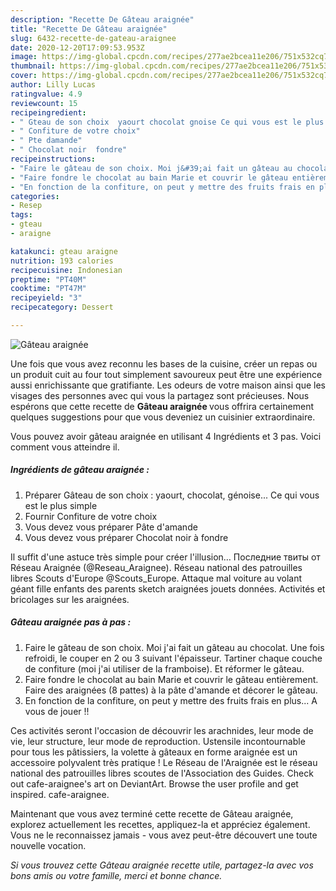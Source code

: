 ```yaml
---
description: "Recette De Gâteau araignée"
title: "Recette De Gâteau araignée"
slug: 6432-recette-de-gateau-araignee
date: 2020-12-20T17:09:53.953Z
image: https://img-global.cpcdn.com/recipes/277ae2bcea11e206/751x532cq70/gateau-araignee-photo-principale-de-la-recette.jpg
thumbnail: https://img-global.cpcdn.com/recipes/277ae2bcea11e206/751x532cq70/gateau-araignee-photo-principale-de-la-recette.jpg
cover: https://img-global.cpcdn.com/recipes/277ae2bcea11e206/751x532cq70/gateau-araignee-photo-principale-de-la-recette.jpg
author: Lilly Lucas
ratingvalue: 4.9
reviewcount: 15
recipeingredient:
- " Gteau de son choix  yaourt chocolat gnoise Ce qui vous est le plus simple"
- " Confiture de votre choix"
- " Pte damande"
- " Chocolat noir  fondre"
recipeinstructions:
- "Faire le gâteau de son choix. Moi j&#39;ai fait un gâteau au chocolat. Une fois refroidi, le couper en 2 ou 3 suivant l&#39;épaisseur. Tartiner chaque couche de confiture (moi j&#39;ai utiliser de la framboise). Et réformer le gâteau."
- "Faire fondre le chocolat au bain Marie et couvrir le gâteau entièrement. Faire des araignées (8 pattes) à la pâte d&#39;amande et décorer le gâteau."
- "En fonction de la confiture, on peut y mettre des fruits frais en plus... A vous de jouer !!"
categories:
- Resep
tags:
- gteau
- araigne

katakunci: gteau araigne 
nutrition: 193 calories
recipecuisine: Indonesian
preptime: "PT40M"
cooktime: "PT47M"
recipeyield: "3"
recipecategory: Dessert

---
```



![Gâteau araignée](https://img-global.cpcdn.com/recipes/277ae2bcea11e206/751x532cq70/gateau-araignee-photo-principale-de-la-recette.jpg)

Une fois que vous avez reconnu les bases de la cuisine, créer un repas ou un produit cuit au four tout simplement savoureux peut être une expérience aussi enrichissante que gratifiante. Les odeurs de votre maison ainsi que les visages des personnes avec qui vous la partagez sont précieuses. Nous espérons que cette recette de <strong> Gâteau araignée </strong> vous offrira certainement quelques suggestions pour que vous deveniez un cuisinier extraordinaire.

<!--inarticleads1-->

Vous pouvez avoir gâteau araignée en utilisant 4 Ingrédients et 3 pas. Voici comment vous atteindre il.

##### Ingrédients de gâteau araignée :

1. Préparer  Gâteau de son choix : yaourt, chocolat, génoise... Ce qui vous est le plus simple
1. Fournir  Confiture de votre choix
1. Vous devez vous préparer  Pâte d&#39;amande
1. Vous devez vous préparer  Chocolat noir à fondre


Il suffit d&#39;une astuce très simple pour créer l&#39;illusion… Последние твиты от Réseau Araignée (@Reseau_Araignee). Réseau national des patrouilles libres Scouts d&#39;Europe @Scouts_Europe. Attaque mal voiture au volant géant fille enfants des parents sketch araignées jouets données. Activités et bricolages sur les araignées. 

<!--inarticleads2-->

##### Gâteau araignée pas à pas :

1. Faire le gâteau de son choix. Moi j&#39;ai fait un gâteau au chocolat. Une fois refroidi, le couper en 2 ou 3 suivant l&#39;épaisseur. Tartiner chaque couche de confiture (moi j&#39;ai utiliser de la framboise). Et réformer le gâteau.
1. Faire fondre le chocolat au bain Marie et couvrir le gâteau entièrement. Faire des araignées (8 pattes) à la pâte d&#39;amande et décorer le gâteau.
1. En fonction de la confiture, on peut y mettre des fruits frais en plus... A vous de jouer !!


Ces activités seront l&#39;occasion de découvrir les arachnides, leur mode de vie, leur structure, leur mode de reproduction. Ustensile incontournable pour tous les pâtissiers, la volette à gâteaux en forme araignée est un accessoire polyvalent très pratique ! Le Réseau de l&#39;Araignée est le réseau national des patrouilles libres scoutes de l&#39;Association des Guides. Check out cafe-araignee&#39;s art on DeviantArt. Browse the user profile and get inspired. cafe-araignee. 

<!--inarticleads1-->

<p>
Maintenant que vous avez terminé cette recette de Gâteau araignée, explorez actuellement les recettes, appliquez-la et appréciez également. Vous ne le reconnaissez jamais - vous avez peut-être découvert une toute nouvelle vocation.
</p>

<p>
<i>Si vous trouvez cette Gâteau araignée recette utile, partagez-la avec vos bons amis ou votre famille, merci et bonne chance.</i>
</p>
